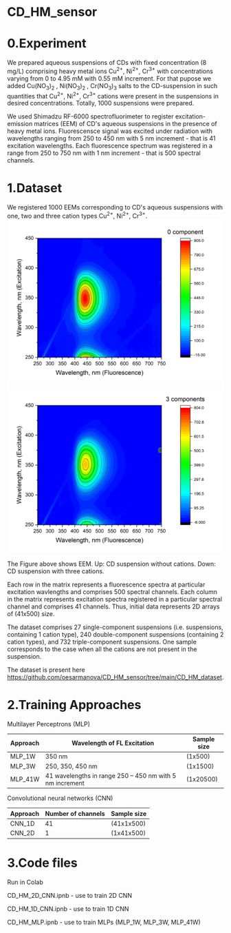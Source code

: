 # CD_HM_sensor

# 0.Experiment

We prepared aqueous suspensions of CDs with fixed concentration (8 mg/L) comprising heavy metal ions Cu<sup>2+</sup>, Ni<sup>2+</sup>, Cr<sup>3+</sup> with concentrations varying from 0 to 4.95 mM with 0.55 mM increment. For that pupose we added Cu(NO<sub>3</sub>)<sub>2</sub> , Ni(NO<sub>3</sub>)<sub>2</sub> , Cr(NO<sub>3</sub>)<sub>3</sub> salts to the CD-suspension in such quantities that Cu<sup>2+</sup>, Ni<sup>2+</sup>, Cr<sup>3+</sup> cations were present in the suspensions in desired concentrations.
Totally, 1000 suspensions were prepared.

We used Shimadzu RF-6000 spectrofluorimeter to register excitation-emission matrices (EEM) of CD's aqueous suspensions in the presence of heavy metal ions. Fluorescensce signal was excited under radiation with wavelengths ranging from 250 to 450 nm with 5 nm increment - that is 41 excitation wavelengths. Each fluorescence spectrum was registered in a range from 250 to 750 nm with 1 nm increment - that is 500 spectral channels.

# 1.Dataset

We registered 1000 EEMs corresponding to CD's aqueous suspensions with one, two and three cation types Cu<sup>2+</sup>, Ni<sup>2+</sup>, Cr<sup>3+</sup>.
![plot](https://github.com/oesarmanova/CD_HM_sensor/blob/main/sample_1.png)
![plot](https://github.com/oesarmanova/CD_HM_sensor/blob/main/sample_3_comp.png)

The Figure above shows EEM. Up: CD suspension without cations. Down: CD suspension with three cations.

Each row in the matrix represents a fluorescence spectra at particular excitation wavlengths and comprises 500 spectral channels. Each column in the matrix represents excitation spectra registered in a particular spectral channel and comprises 41 channels. Thus, initial data represents 2D arrays of (41x500) size.

The dataset comprises 27 single-component suspensions (i.e. suspensions, containing 1 cation type), 240 double-component suspensions (containing 2 cation types), and 732 triple-component suspensions. One sample corresponds to the case when all the cations are not present in the suspension.

The dataset is present here https://github.com/oesarmanova/CD_HM_sensor/tree/main/CD_HM_dataset.

# 2.Training Approaches

Multilayer Perceptrons (MLP)

| Approach  | Wavelength of FL Excitation | Sample size |
| --- | --- | --- |
| MLP_1W  | 350 nm  | (1x500) |
| MLP_3W  | 250, 350, 450 nm  | (1x1500) |
| MLP_41W  | 41 wavelengths in range 250 – 450 nm with 5 nm increment | (1x20500) |

Convolutional neural networks (CNN)

| Approach  | Number of channels | Sample size |
| --- | --- | --- |
| CNN_1D  | 41  | (41x1x500) |
| CNN_2D  | 1  | (1x41x500) |

# 3.Code files

Run in Colab

CD_HM_2D_CNN.ipnb - use to train 2D CNN

CD_HM_1D_CNN.ipnb - use to train 1D CNN

CD_HM_MLP.ipnb - use to train MLPs (MLP_1W, MLP_3W, MLP_41W)
